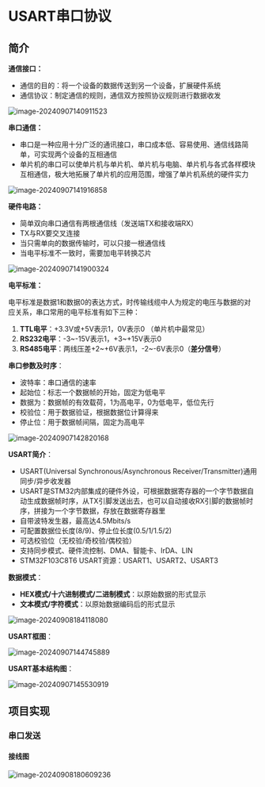 # USART串口协议

## 简介

**通信接口：**

- 通信的目的：将一个设备的数据传送到另一个设备，扩展硬件系统
- 通信协议：制定通信的规则，通信双方按照协议规则进行数据收发

![image-20240907140911523](https://picgo-1301260628.cos.ap-guangzhou.myqcloud.com/image-20240907140911523.png)



**串口通信：**

- 串口是一种应用十分广泛的通讯接口，串口成本低、容易使用、通信线路简单，可实现两个设备的互相通信
- 单片机的串口可以使单片机与单片机、单片机与电脑、单片机与各式各样模块互相通信，极大地拓展了单片机的应用范围，增强了单片机系统的硬件实力

![image-20240907141916858](https://picgo-1301260628.cos.ap-guangzhou.myqcloud.com/image-20240907141916858.png)



**硬件电路：**

- 简单双向串口通信有两根通信线（发送端TX和接收端RX）
- TX与RX要交叉连接
- 当只需单向的数据传输时，可以只接一根通信线
- 当电平标准不一致时，需要加电平转换芯片

![image-20240907141900324](https://picgo-1301260628.cos.ap-guangzhou.myqcloud.com/image-20240907141900324.png)



**电平标准：**

​	电平标准是数据1和数据0的表达方式，时传输线缆中人为规定的电压与数据的对应关系，串口常用的电平标准有如下三种：

1. **TTL电平**：+3.3V或+5V表示1，0V表示0 （单片机中最常见）
2. **RS232电平**：-3~-15V表示1，+3~+15V表示0
3. **RS485电平**：两线压差+2~+6V表示1，-2~-6V表示0（**差分信号**）



**串口参数及时序**：

- 波特率：串口通信的速率
- 起始位：标志一个数据帧的开始，固定为低电平
- 数据为：数据帧的有效载荷，1为高电平，0为低电平，低位先行
- 校验位：用于数据验证，根据数据位计算得来
- 停止位：用于数据帧间隔，固定为高电平

![image-20240907142820168](https://picgo-1301260628.cos.ap-guangzhou.myqcloud.com/image-20240907142820168.png)



**USART简介**：

- USART(Universal Synchronous/Asynchronous Receiver/Transmitter)通用同步/异步收发器
- USART是STM32内部集成的硬件外设，可根据数据寄存器的一个字节数据自动生成数据帧时序，从TX引脚发送出去，也可以自动接收RX引脚的数据帧时序，拼接为一个字节数据，存放在数据寄存器里
- 自带波特发生器，最高达4.5Mbits/s
- 可配置数据位长度(8/9)、停止位长度(0.5/1/1.5/2)
- 可选校验位（无校验/奇校验/偶校验）
- 支持同步模式、硬件流控制、DMA、智能卡、IrDA、LIN
- STM32F103C8T6 USART资源：USART1、USART2、USART3

**数据模式**：

- **HEX模式/十六进制模式/二进制模式**：以原始数据的形式显示
- **文本模式/字符模式**：以原始数据编码后的形式显示

![image-20240908184118080](https://picgo-1301260628.cos.ap-guangzhou.myqcloud.com/image-20240908184118080.png)



**USART框图**：

![image-20240907144745889](https://picgo-1301260628.cos.ap-guangzhou.myqcloud.com/image-20240907144745889.png)



**USART基本结构图**：

![image-20240907145530919](https://picgo-1301260628.cos.ap-guangzhou.myqcloud.com/image-20240907145530919.png)

## 项目实现

### 串口发送

#### 接线图

![image-20240908180609236](https://picgo-1301260628.cos.ap-guangzhou.myqcloud.com/image-20240908180609236.png)

